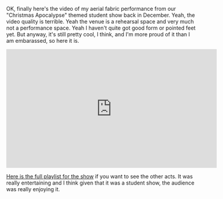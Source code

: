 OK, finally here's the video of my aerial fabric performance from our "Christmas Apocalypse" themed student show back in December. Yeah, the video quality is terrible. Yeah the venue is a rehearsal space and very much not a performance space. Yeah I haven't quite got good form or pointed feet yet. But anyway, it's still pretty cool, I think, and I'm more proud of it than I am embarassed, so here it is.

<iframe width="560" height="315" src="http://www.youtube.com/embed/L8wT_uDPyHo?list=PLstaMPf4_9pFv2q_t6DzKk381grwdVxpQ" frameborder="0" allowfullscreen></iframe>

[Here is the full playlist for the show](http://www.youtube.com/playlist?list=PLstaMPf4_9pFv2q_t6DzKk381grwdVxpQ) if you want to see the other acts. It was really entertaining and I think given that it was a student show, the audience was really enjoying it.
